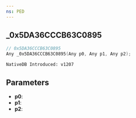```yaml
---
ns: PED
---
```

## _0x5DA36CCCB63C0895

```c
// 0x5DA36CCCB63C0895
Any _0x5DA36CCCB63C0895(Any p0, Any p1, Any p2);
```

```
NativeDB Introduced: v1207
```

## Parameters
* **p0**:
* **p1**:
* **p2**:
